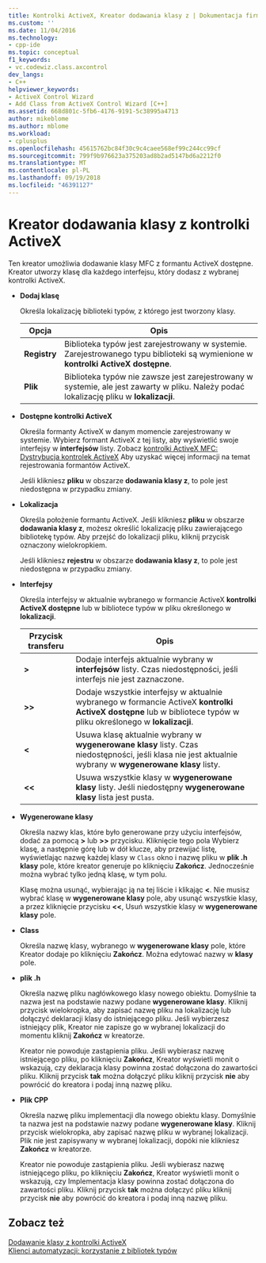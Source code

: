 ```yaml
---
title: Kontrolki ActiveX, Kreator dodawania klasy z | Dokumentacja firmy Microsoft
ms.custom: ''
ms.date: 11/04/2016
ms.technology:
- cpp-ide
ms.topic: conceptual
f1_keywords:
- vc.codewiz.class.axcontrol
dev_langs:
- C++
helpviewer_keywords:
- ActiveX Control Wizard
- Add Class from ActiveX Control Wizard [C++]
ms.assetid: 668d801c-5fb6-4176-9191-5c38995a4713
author: mikeblome
ms.author: mblome
ms.workload:
- cplusplus
ms.openlocfilehash: 45615762bc84f30c9c4caee568ef99c244cc99cf
ms.sourcegitcommit: 799f9b976623a375203ad8b2ad5147bd6a2212f0
ms.translationtype: MT
ms.contentlocale: pl-PL
ms.lasthandoff: 09/19/2018
ms.locfileid: "46391127"
---
```

# <a name="add-class-from-activex-control-wizard"></a>Kreator dodawania klasy z kontrolki ActiveX

Ten kreator umożliwia dodawanie klasy MFC z formantu ActiveX dostępne. Kreator utworzy klasę dla każdego interfejsu, który dodasz z wybranej kontrolki ActiveX.

- **Dodaj klasę**

   Określa lokalizację biblioteki typów, z którego jest tworzony klasy.

   |Opcja|Opis|
   |------------|-----------------|
   |**Registry**|Biblioteka typów jest zarejestrowany w systemie. Zarejestrowanego typu biblioteki są wymienione w **kontrolki ActiveX dostępne**.|
   |**Plik**|Biblioteka typów nie zawsze jest zarejestrowany w systemie, ale jest zawarty w pliku. Należy podać lokalizację pliku w **lokalizacji**.|

- **Dostępne kontrolki ActiveX**

   Określa formanty ActiveX w danym momencie zarejestrowany w systemie. Wybierz formant ActiveX z tej listy, aby wyświetlić swoje interfejsy w **interfejsów** listy. Zobacz [kontrolki ActiveX MFC: Dystrybucja kontrolek ActiveX](../mfc/mfc-activex-controls-distributing-activex-controls.md) Aby uzyskać więcej informacji na temat rejestrowania formantów ActiveX.

   Jeśli klikniesz **pliku** w obszarze **dodawania klasy z**, to pole jest niedostępna w przypadku zmiany.

- **Lokalizacja**

   Określa położenie formantu ActiveX. Jeśli klikniesz **pliku** w obszarze **dodawania klasy z**, możesz określić lokalizację pliku zawierającego bibliotekę typów. Aby przejść do lokalizacji pliku, kliknij przycisk oznaczony wielokropkiem.

   Jeśli klikniesz **rejestru** w obszarze **dodawania klasy z**, to pole jest niedostępna w przypadku zmiany.

- **Interfejsy**

   Określa interfejsy w aktualnie wybranego w formancie ActiveX **kontrolki ActiveX dostępne** lub w bibliotece typów w pliku określonego w **lokalizacji**.

   |Przycisk transferu|Opis|
   |---------------------|-----------------|
   |**>**|Dodaje interfejs aktualnie wybrany w **interfejsów** listy. Czas niedostępności, jeśli interfejs nie jest zaznaczone.|
   |**>>**|Dodaje wszystkie interfejsy w aktualnie wybranego w formancie ActiveX **kontrolki ActiveX dostępne** lub w bibliotece typów w pliku określonego w **lokalizacji**.|
   |**\<**|Usuwa klasę aktualnie wybrany w **wygenerowane klasy** listy. Czas niedostępności, jeśli klasa nie jest aktualnie wybrany w **wygenerowane klasy** listy.|
   |**\<\<**|Usuwa wszystkie klasy w **wygenerowane klasy** listy. Jeśli niedostępny **wygenerowane klasy** lista jest pusta.|

- **Wygenerowane klasy**

   Określa nazwy klas, które było generowane przy użyciu interfejsów, dodać za pomocą **>** lub **>>** przycisku. Kliknięcie tego pola Wybierz klasę, a następnie górę lub w dół klucze, aby przewijać listę, wyświetlając nazwę każdej klasy w `Class` okno i nazwę pliku w **plik .h klasy** pole, które kreator generuje po kliknięciu  **Zakończ**. Jednocześnie można wybrać tylko jedną klasę, w tym polu.

   Klasę można usunąć, wybierając ją na tej liście i klikając **<**. Nie musisz wybrać klasę w **wygenerowane klasy** pole, aby usunąć wszystkie klasy, a przez kliknięcie przycisku **<<**, Usuń wszystkie klasy w **wygenerowane klasy** pole.

- **Class**

   Określa nazwę klasy, wybranego w **wygenerowane klasy** pole, które Kreator dodaje po kliknięciu **Zakończ**. Można edytować nazwy w **klasy** pole.

- **plik .h**

   Określa nazwę pliku nagłówkowego klasy nowego obiektu. Domyślnie ta nazwa jest na podstawie nazwy podane **wygenerowane klasy**. Kliknij przycisk wielokropka, aby zapisać nazwę pliku na lokalizację lub dołączyć deklaracji klasy do istniejącego pliku. Jeśli wybierzesz istniejący plik, Kreator nie zapisze go w wybranej lokalizacji do momentu kliknij **Zakończ** w kreatorze.

   Kreator nie powoduje zastąpienia pliku. Jeśli wybierasz nazwę istniejącego pliku, po kliknięciu **Zakończ**, Kreator wyświetli monit o wskazują, czy deklaracja klasy powinna zostać dołączona do zawartości pliku. Kliknij przycisk **tak** można dołączyć pliku kliknij przycisk **nie** aby powrócić do kreatora i podaj inną nazwę pliku.

- **Plik CPP**

   Określa nazwę pliku implementacji dla nowego obiektu klasy. Domyślnie ta nazwa jest na podstawie nazwy podane **wygenerowane klasy**. Kliknij przycisk wielokropka, aby zapisać nazwę pliku w wybranej lokalizacji. Plik nie jest zapisywany w wybranej lokalizacji, dopóki nie klikniesz **Zakończ** w kreatorze.

   Kreator nie powoduje zastąpienia pliku. Jeśli wybierasz nazwę istniejącego pliku, po kliknięciu **Zakończ**, Kreator wyświetli monit o wskazują, czy Implementacja klasy powinna zostać dołączona do zawartości pliku. Kliknij przycisk **tak** można dołączyć pliku kliknij przycisk **nie** aby powrócić do kreatora i podaj inną nazwę pliku.

## <a name="see-also"></a>Zobacz też

[Dodawanie klasy z kontrolki ActiveX](../ide/adding-a-class-from-an-activex-control-visual-cpp.md)<br>
[Klienci automatyzacji: korzystanie z bibliotek typów](../mfc/automation-clients-using-type-libraries.md)